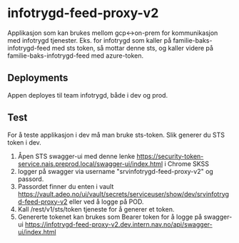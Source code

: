 # infotrygd-feed-proxy-v2

Applikasjon som kan brukes mellom gcp<->on-prem for kommunikasjon med infotrygd tjenester. Eks. for infotrygd som kaller 
på familie-baks-infotrygd-feed med sts token, så mottar denne sts, og kaller videre på familie-baks-infotrygd-feed med
azure-token.

## Deployments
Appen deployes til team infotrygd, både i dev og prod.

## Test
For å teste applikasjon i dev må man bruke sts-token. Slik generer du STS token i dev.
1. Åpen STS swagger-ui med denne lenke 
https://security-token-service.nais.preprod.local/swagger-ui/index.html i Chrome SKSS
2. logger på swagger via username "srvinfotrygd-feed-proxy-v2" og passord. 
3. Passordet finner du enten i vault 
https://vault.adeo.no/ui/vault/secrets/serviceuser/show/dev/srvinfotrygd-feed-proxy-v2 
eller ved å logge på POD.
4. Kall /rest/v1/sts/token tjeneste for å generer et token.
5. Genererte tokenet kan brukes som Bearer token for å logge på swagger-ui
   https://infotrygd-feed-proxy-v2.dev.intern.nav.no/api/swagger-ui/index.html